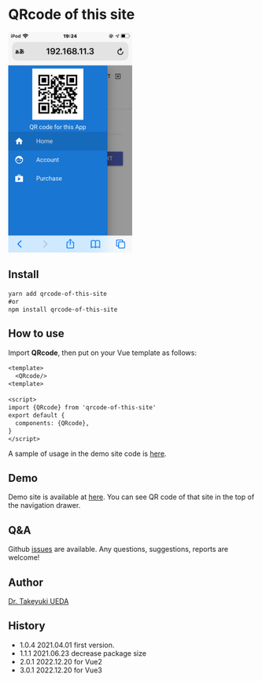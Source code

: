 # QRcode of this site

<img src="/img/IMG_0228.PNG" width="50%"/>

## Install 
```
yarn add qrcode-of-this-site
#or
npm install qrcode-of-this-site
```

## How to use
Import **QRcode**, then put **<QRcode/>** on your Vue template as follows:

```vue:
<template>
  <QRcode/>
<template>

<script>
import {QRcode} from 'qrcode-of-this-site'
export default {
  components: {QRcode},
}
</script>
```

A sample of usage in the demo site code is [here](https://github.com/UedaTakeyuki/vue-faui-user-fe-sample/blob/275e6752883ea11400814995c5b0830a3227f84e/src/components/Navbar.vue#L36).

## Demo
Demo site is available at [here](https://vue-faui-user-fe-sample.uedasoft.com/).
You can see QR code of that site in the top of the navigation drawer.

## Q&A
Github [issues](https://github.com/UedaTakeyuki/qrcode-of-this-site/issues) are available. Any questions, suggestions, reports are welcome!

## Author
[Dr. Takeyuki UEDA](https://atelierueda.uedasoft.com/)

## History
- 1.0.4 2021.04.01 first version.
- 1.1.1 2021.06.23 decrease package size
- 2.0.1 2022.12.20 for Vue2
- 3.0.1 2022.12.20 for Vue3